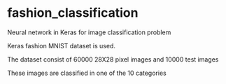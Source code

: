 # fashion_classification

Neural network in Keras for image classification problem

Keras fashion MNIST dataset is used.

The dataset consist of 60000 28X28 pixel images and 10000 test images

These images are classified in one of the 10 categories
